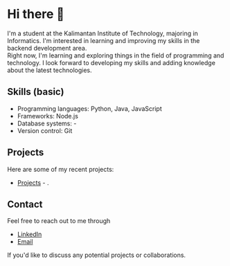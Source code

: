 # Hi there 👋

I'm a student at the Kalimantan Institute of Technology, majoring in Informatics. I'm interested in learning and improving my skills in the backend development area. </br>
Right now, I'm learning and exploring things in the field of programming and technology. I look forward to developing my skills and adding knowledge about the latest technologies.

## Skills (basic)

- Programming languages: Python, Java, JavaScript
- Frameworks: Node.js
- Database systems: -
- Version control: Git

## Projects

Here are some of my recent projects:
- [Projects](https://github.com/username/project1](https://github.com/Rothiii?tab=repositories)) - .
<!--
- ### *SOON~*
- [Project 2](https://github.com/username/project2) - A brief description of the project.
- [Project 3](https://github.com/username/project3) - A brief description of the project.
-->

## Contact

Feel free to reach out to me through 
- [LinkedIn](https://www.linkedin.com/in/rafid-al-khairy-8a44a1218/)
- [Email](mailto:drome.emord@gmail.com) 

If you'd like to discuss any potential projects or collaborations.

<!--
**Rothiii/Rothiii** is a ✨ _special_ ✨ repository because its `README.md` (this file) appears on your GitHub profile.

Here are some ideas to get you started:

- 🔭 I’m currently working on ...
- 🌱 I’m currently learning ...
- 👯 I’m looking to collaborate on ...
- 🤔 I’m looking for help with ...
- 💬 Ask me about ...
- 📫 How to reach me: ...
- 😄 Pronouns: ...
- ⚡ Fun fact: ...
-->
